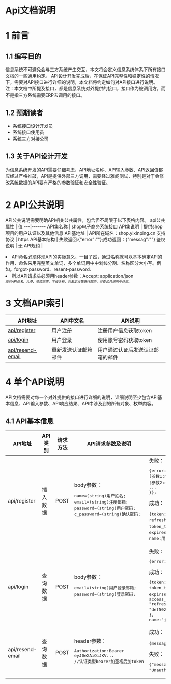 # Api文档说明
# 1 前言
## 1.1 编写目的
信息系统不可避免会与三方系统产生交互，本文将会定义信息系统体系下所有接口文档的一些通用约定。
API设计开发完成后，在保证API完整性和稳定性的情况下，需要对API接口进行详细的说明，本文档将约定如何对API接口进行说明。
注：本文档中所提及接口，都是信息系统对外提供的接口，接口作为被调用方，而不是指三方系统需要ERP去调用的接口。
## 1.2 预期读者
- 系统接口设计开发员
- 系统接口使用员
- 系统三方对接公司
## 1.3 关于API设计开发
为信息系统开发的API需要仔细考虑，API地址名称、API输入参数、API返回值都应经过严格推敲，API是提供外部三方调用，需要经过雅阁测试，特别是对于会修改系统数据的API要有严格的参数验证和安全性验证。

# 2 API公共说明
API公共说明需要明确API相关公共属性，包含但不局限于以下表格内容。
api公共属性 | 值
---|-------
API集名称 | shop电子商务系统接口
API集说明 | 提供shop项目的用户认证以及其他信息
API基地址 | API所在域名：shop.yixinping.cn
支持协议  | https
API基本结构 | 失败返回:{"error":""};成功返回：{"messag":""}
鉴权说明 | 无
API规约 | <li> API命名必须体现API的实际意义、一目了然，通过名称就可以基本确定API的作用，命名采用完整英文单词，多个单词用中中划线分割、名称区分大小写。例如。forgot-password、resent-password. <li> 所以API请求头必须用header参数：Accept: application/json<br><font size="1">*应对API命名、入参、响应结果、字段名称、对象定义等进行规约，并在公共说明中体现。*</font>
# 3 文档API索引
API地址 | API中文名 | API说明
---|---|---
[api/register](#register) | 用户注册 | 注册用户信息获取token
[api/login](#login) | 用户登录 | 使用账号密码获取token
[api/resend-email](#resend-email) | 重新发送认证邮箱邮件 | 用户通过认证后发送认证邮箱的邮件

# 4 单个API说明
API文档需要对每一个对外提供的接口进行详细的说明，详细说明至少包含API基本信息、API输入参数、API响应结果、API中涉及到的所有对象、枚举内容。
## 4.1 API基本信息
|API地址 | API类别 | 请求方法 | API请求参数及说明 | API响应结果|
|---|---|---|-----|---|
|<span id="register">api/register</span> | 插入数据 | POST | body参数：<pre>name=(string)用户姓名;<br>email=(string)注册邮箱;<br>password=(string)用户密码;<br>c_password=(string)确认密码;</pre> | 失败：<pre>{error:{<br>[参数1:message],<br>[参数2:message]<br>...<br>}};</pre>   成功：<pre>{token:用户登录token,<br>refresh_token:刷新toke用来更新登录token,<br>token_type:认证类型,<br>expires_in:token存活时间,<br>name:用户姓名};</pre>|
|<span id="login">api/login</span> | 查询数据 | POST | body参数：<pre>email=(string)用户登录邮箱;<br>password=(string)登录密码;</pre> | 失败：<pre>{error:message};</pre>成功：<pre>{token:{<br>token_type:"Bearer",//认证类型<br>expirse_in:1296000,//token存活时间<br>access_token:"eyJ0eXAiOiJKV1QiLCJhbGciOi.....",//token<br>"refresh_token": "def50200..."//刷新token<br>},<br>name:"jiangzheng"}</pre> |
|<span id="resend-email">api/resend-email</span> | 查询数据 | POST | header参数：<pre>Authorization:Bearer eyJ0eXAiOiJKV...<br>//认证类型bearer加空格后加token</pre> | 成功：<pre>{message:"发送成功"}</pre> 失败：<pre>{"message": "Unauthenticated."//未通过认证}</pre> |

